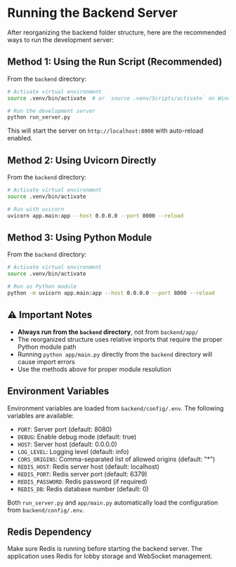# Running the Backend Server

After reorganizing the backend folder structure, here are the recommended ways to run the development server:

## Method 1: Using the Run Script (Recommended)

From the `backend` directory:

```bash
# Activate virtual environment
source .venv/bin/activate  # or `source .venv/Scripts/activate` on Windows

# Run the development server
python run_server.py
```

This will start the server on `http://localhost:8000` with auto-reload enabled.

## Method 2: Using Uvicorn Directly

From the `backend` directory:

```bash
# Activate virtual environment
source .venv/bin/activate

# Run with uvicorn
uvicorn app.main:app --host 0.0.0.0 --port 8000 --reload
```

## Method 3: Using Python Module

From the `backend` directory:

```bash
# Activate virtual environment
source .venv/bin/activate

# Run as Python module
python -m uvicorn app.main:app --host 0.0.0.0 --port 8000 --reload
```

## ⚠️ Important Notes

- **Always run from the `backend` directory**, not from `backend/app/`
- The reorganized structure uses relative imports that require the proper Python module path
- Running `python app/main.py` directly from the `backend` directory will cause import errors
- Use the methods above for proper module resolution

## Environment Variables

Environment variables are loaded from `backend/config/.env`. The following variables are available:

- `PORT`: Server port (default: 8080)
- `DEBUG`: Enable debug mode (default: true)
- `HOST`: Server host (default: 0.0.0.0)
- `LOG_LEVEL`: Logging level (default: info)
- `CORS_ORIGINS`: Comma-separated list of allowed origins (default: "*")
- `REDIS_HOST`: Redis server host (default: localhost)
- `REDIS_PORT`: Redis server port (default: 6379)
- `REDIS_PASSWORD`: Redis password (if required)
- `REDIS_DB`: Redis database number (default: 0)

Both `run_server.py` and `app/main.py` automatically load the configuration from `backend/config/.env`.

## Redis Dependency

Make sure Redis is running before starting the backend server. The application uses Redis for lobby storage and WebSocket management.
